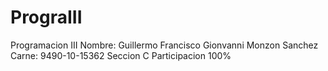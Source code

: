 # PrograIII
Programacion III
Nombre: Guillermo Francisco Gionvanni Monzon Sanchez
Carne: 9490-10-15362
Seccion C
Participacion 100%
